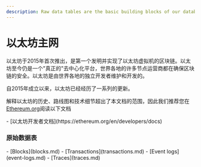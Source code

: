 ```yaml
---
description: Raw data tables are the basic building blocks of our database.
---
```


# 以太坊主网

以太坊于2015年首次推出，是第一个发明并实现了以太坊虚拟机的区块链。以太坊至今仍是一个"真正的"去中心化平台，世界各地的许多节点运营商都在确保区块链的安全。以太坊是由世界各地的独立开发者维护和开发的。

自2015年成立以来，以太坊已经经历了一系列的更新。

解释以太坊的历史、路线图和技术细节超出了本文档的范围，因此我们推荐您在[Ethereum.org](https://ethereum.org/en/developers/docs)阅读以下文档

<div class="cards grid" markdown>
- [以太坊开发者文档](https://ethereum.org/en/developers/docs)
</div>

### 原始数据表

<div class="cards grid" markdown>
- [Blocks](blocks.md)
- [Transactions](transactions.md)
- [Event logs](event-logs.md)
- [Traces](traces.md)
</div>
